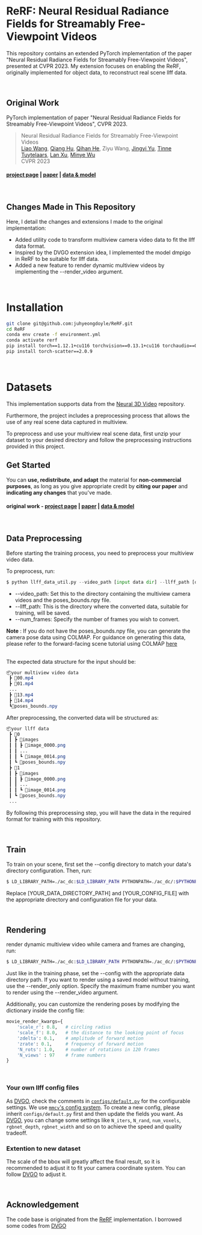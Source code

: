 # ReRF: Neural Residual Radiance Fields for Streamably Free-Viewpoint Videos
This repository contains an extended PyTorch implementation of the paper "Neural Residual Radiance Fields for Streamably Free-Viewpoint Videos", presented at CVPR 2023. My extension focuses on enabling the ReRF, originally implemented for object data, to reconstruct real scene llff data.

<br>

## Original Work
PyTorch implementation of paper "Neural Residual Radiance Fields for Streamably Free-Viewpoint Videos", CVPR 2023.

> Neural Residual Radiance Fields for Streamably Free-Viewpoint Videos   
> [Liao Wang](https://aoliao12138.github.io/), [Qiang Hu](https://qianghu-huber.github.io/qianghuhomepage/), 
>[Qihan He](https://www.linkedin.com/in/qihan-he-a378a61b7/), Ziyu Wang, [Jingyi Yu](http://www.yu-jingyi.com/),
>[Tinne Tuytelaars](https://homes.esat.kuleuven.be/~tuytelaa/), [Lan Xu](https://www.xu-lan.com/index.html), [Minye Wu](https://wuminye.com/)  
> CVPR 2023
> 

#### [project page](https://aoliao12138.github.io/ReRF/) | [paper](https://arxiv.org/abs/2304.04452) | [data & model](https://github.com/aoliao12138/ReRF_Dataset)

<br>

## Changes Made in This Repository

Here, I detail the changes and extensions I made to the original implementation:

- Added utility code to transform multiview camera video data to fit the llff data format.
- Inspired by the DVGO extension idea, I implemented the model dmpigo in ReRF to be suitable for llff data.
- Added a new feature to render dynamic multiview videos by implementing the --render_video argument.

<br>

# Installation

```bash
git clone git@github.com:juhyeongdoyle/ReRF.git
cd ReRF
conda env create -f environment.yml
conda activate rerf
pip install torch==1.12.1+cu116 torchvision==0.13.1+cu116 torchaudio==0.12.1 --extra-index-url https://download.pytorch.org/whl/cu116
pip install torch-scatter==2.0.9
```

<br>

# Datasets

This implementation supports data from the [Neural 3D Video](https://github.com/facebookresearch/Neural_3D_Video) repository.

Furthermore, the project includes a preprocessing process that allows the use of any real scene data captured in multiview.

To preprocess and use your multiview real scene data, first unzip your dataset to your desired directory and follow the preprocessing instructions provided in this project.

## Get Started
You can **use, redistribute, and adapt** the material for **non-commercial purposes**, as long as you give appropriate credit by **citing our paper** and **indicating any changes** that you've made.

#### original work - [project page](https://aoliao12138.github.io/ReRF/) | [paper](https://arxiv.org/abs/2304.04452) | [data & model](https://github.com/aoliao12138/ReRF_Dataset) 

<br>

## Data Preprocessing
Before starting the training process, you need to preprocess your multiview video data.

To preprocess, run:
```python
$ python llff_data_util.py --video_path [input data dir] --llff_path [output data dir] --num_frames 100
```

- --video_path: Set this to the directory containing the multiview camera videos and the poses_bounds.npy file.
- --llff_path: This is the directory where the converted data, suitable for training, will be saved.
- --num_frames: Specify the number of frames you wish to convert.


<b>Note</b> : If you do not have the poses_bounds.npy file, you can generate the camera pose data using COLMAP. For guidance on generating this data, please refer to the forward-facing scene tutorial using COLMAP [here]("https://sunset1995.github.io/dvgo/tutor_forward_facing.html")

<br>
The expected data structure for the input should be:

```css
📦your multiview video data
 ┣ 📜00.mp4
 ┣ 📜01.mp4
 ...
 ┣ 📜13.mp4
 ┣ 📜14.mp4
 ┗📜poses_bounds.npy
```
After preprocessing, the converted data will be structured as:
```css
📦your llff data
 ┣ 📂0
 ┃ ┣ 📂images
 ┃ ┃ ┣ 📜image_0000.png
 ┃ ┃ ...
 ┃ ┃ ┗ 📜image_0014.png
 ┃ ┗ 📜poses_bounds.npy
 ┣ 📂1
 ┃ ┣ 📂images
 ┃ ┃ ┣ 📜image_0000.png
 ┃ ┃ ...
 ┃ ┃ ┗ 📜image_0014.png
 ┃ ┗ 📜poses_bounds.npy
 ...
```
By following this preprocessing step, you will have the data in the required format for training with this repository.

<br>

## Train
To train on your scene, first set the --config directory to match your data's directory configuration. Then, run:
```bash
$ LD_LIBRARY_PATH=./ac_dc:$LD_LIBRARY_PATH PYTHONPATH=./ac_dc/:$PYTHONPATH python run.py --config [YOUR_DATA_DIRECTORY_PATH]/[YOUR_CONFIG_FILE].py --render_test
```
Replace [YOUR_DATA_DIRECTORY_PATH] and [YOUR_CONFIG_FILE] with the appropriate directory and configuration file for your data.


<br>

## Rendering
render dynamic multiview video while camera and frames are changing, run:
```bash
$ LD_LIBRARY_PATH=./ac_dc:$LD_LIBRARY_PATH PYTHONPATH=./ac_dc/:$PYTHONPATH run.py --config [YOUR_DATA_DIRECTORY_PATH]/[YOUR_CONFIG_FILE].py --render_only --render_video 100
```

Just like in the training phase, set the --config with the appropriate data directory path. If you want to render using a saved model without training, use the --render_only option. Specify the maximum frame number you want to render using the --render_video argument.

Additionally, you can customize the rendering poses by modifying the dictionary inside the config file:

```python
movie_render_kwargs={
    'scale_r': 0.8,   # circling radius
    'scale_f': 8.0,   # the distance to the looking point of focus
    'zdelta': 0.1,    # amplitude of forward motion
    'zrate': 0.1,     # frequency of forward motion
    'N_rots': 1.0,    # number of rotations in 120 frames
    'N_views' : 97    # frame numbers
}
```

<br>


### Your own llff config files
As [DVGO](https://github.com/sunset1995/DirectVoxGO), check the comments in [`configs/default.py`](./configs/default.py) for the configurable settings.
We use [`mmcv`'s config system](https://mmcv.readthedocs.io/en/latest/understand_mmcv/config.html).
To create a new config, please inherit `configs/default.py` first and then update the fields you want.
As [DVGO](https://github.com/sunset1995/DirectVoxGO), you can change some settings like `N_iters`, `N_rand`, `num_voxels`, `rgbnet_depth`, `rgbnet_width` and so on to achieve the speed and quality tradeoff.

### Extention to new dataset

The scale of the bbox will greatly affect the final result, so it is recommended to adjust it to fit your camera coordinate system.
You can follow [DVGO](https://github.com/sunset1995/DirectVoxGO#:~:text=Extention%20to%20new%20dataset) to adjust it.

<br>


## Acknowledgement

The code base is originated from the [ReRF](https://github.com/sunset1995/DirectVoxGO) implementation. I borrowed some codes from [DVGO](https://github.com/sunset1995/DirectVoxGO) 



